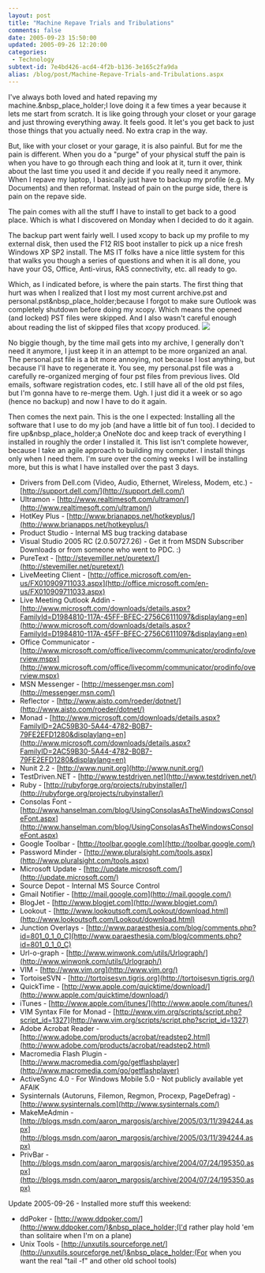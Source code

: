 ```yaml
---
layout: post
title: "Machine Repave Trials and Tribulations"
comments: false
date: 2005-09-23 15:50:00
updated: 2005-09-26 12:20:00
categories:
 - Technology
subtext-id: 7e4bd426-acd4-4f2b-b136-3e165c2fa9da
alias: /blog/post/Machine-Repave-Trials-and-Tribulations.aspx
---
```



I've always both loved and hated repaving my machine.&nbsp_place_holder;I love doing it a few times a year because it lets me start from scratch. It is like going through your closet or your garage and just throwing everything away. It feels good. It let's you get back to just those things that you actually need. No extra crap in the way.

But, like with your closet or your garage, it is also painful. But for me the pain is different. When you do a "purge" of your physical stuff the pain is when you have to go through each thing and look at it, turn it over, think about the last time you used it and decide if you really need it anymore. When I repave my laptop, I basically just have to backup my profile (e.g. My Documents) and then reformat. Instead of pain on the purge side, there is pain on the repave side.

The pain comes with all the stuff I have to install to get back to a good place. Which is what I discovered on Monday when I decided to do it again.

The backup part went fairly well. I used xcopy to back up my profile to my external disk, then used the F12 RIS boot installer to pick up a nice fresh Windows XP SP2 install. The MS IT folks have a nice little system for this that walks you though a series of questions and when it is all done, you have your OS, Office, Anti-virus, RAS connectivity, etc. all ready to go.

Which, as I indicated before, is where the pain starts. The first thing that hurt was when I realized that I lost my most current archive.pst and personal.pst&nbsp_place_holder;because I forgot to make sure Outlook was completely shutdown before doing my xcopy. Which means the opened (and locked) PST files were skipped. And I also wasn't careful enough about reading the list of skipped files that xcopy produced. ![](http://www.peterprovost.org/Files/smile9.gif)

No biggie though, by the time mail gets into my archive, I generally don't need it anymore, I just keep it in an attempt to be more organized an anal. The personal.pst file is a bit more annoying, not because I lost anything, but because I'll have to regenerate it. You see, my personal.pst file was a carefully re-organized merging of four pst files from previous lives. Old emails, software registration codes, etc. I still have all of the old pst files, but I'm gonna have to re-merge them. Ugh. I just did it a week or so ago (hence no backup) and now I have to do it again.

Then comes the next pain. This is the one I expected: Installing all the software that I use to do my job (and have a little bit of fun too). I decided to fire up&nbsp_place_holder;a OneNote doc and keep track of everything I installed in roughly the order I installed it. This list isn't complete however, because I take an agile approach to building my computer. I install things only when I need them. I'm sure over the coming weeks I will be installing more, but this is what I have installed over the past 3 days.

  * Drivers from Dell.com (Video, Audio, Ethernet, Wireless, Modem, etc.) - [http://support.dell.com/](http://support.dell.com/)
  * Ultramon - [http://www.realtimesoft.com/ultramon/](http://www.realtimesoft.com/ultramon/)
  * HotKey Plus - [http://www.brianapps.net/hotkeyplus/](http://www.brianapps.net/hotkeyplus/)
  * Product Studio - Internal MS bug tracking database
  * Visual Studio 2005 RC (2.0.50727.26) - Get it from MSDN Subscriber Downloads or from someone who went to PDC. :)
  * PureText - [http://stevemiller.net/puretext/](http://stevemiller.net/puretext/)
  * LiveMeeting Client - [http://office.microsoft.com/en-us/FX010909711033.aspx](http://office.microsoft.com/en-us/FX010909711033.aspx)
  * Live Meeting Outlook Addin - [http://www.microsoft.com/downloads/details.aspx?FamilyId=D1984810-117A-45FF-BFEC-2756C6111097&displaylang=en](http://www.microsoft.com/downloads/details.aspx?FamilyId=D1984810-117A-45FF-BFEC-2756C6111097&displaylang=en)
  * Office Communicator - [http://www.microsoft.com/office/livecomm/communicator/prodinfo/overview.mspx](http://www.microsoft.com/office/livecomm/communicator/prodinfo/overview.mspx)
  * MSN Messenger - [http://messenger.msn.com](http://messenger.msn.com/)
  * Reflector - [http://www.aisto.com/roeder/dotnet/](http://www.aisto.com/roeder/dotnet/)
  * Monad - [http://www.microsoft.com/downloads/details.aspx?FamilyID=2AC59B30-5A44-4782-B0B7-79FE2EFD1280&displaylang=en](http://www.microsoft.com/downloads/details.aspx?FamilyID=2AC59B30-5A44-4782-B0B7-79FE2EFD1280&displaylang=en)
  * Nunit 2.2 - [http://www.nunit.org](http://www.nunit.org/)
  * TestDriven.NET - [http://www.testdriven.net](http://www.testdriven.net/)
  * Ruby - [http://rubyforge.org/projects/rubyinstaller/](http://rubyforge.org/projects/rubyinstaller/)
  * Consolas Font - [http://www.hanselman.com/blog/UsingConsolasAsTheWindowsConsoleFont.aspx](http://www.hanselman.com/blog/UsingConsolasAsTheWindowsConsoleFont.aspx)
  * Google Toolbar - [http://toolbar.google.com](http://toolbar.google.com/)
  * Password Minder - [http://www.pluralsight.com/tools.aspx](http://www.pluralsight.com/tools.aspx)
  * Microsoft Update - [http://update.microsoft.com/](http://update.microsoft.com/)
  * Source Depot - Internal MS Source Control
  * Gmail Notifier - [http://mail.google.com](http://mail.google.com/)
  * BlogJet - [http://www.blogjet.com](http://www.blogjet.com/)
  * Lookout - [http://www.lookoutsoft.com/Lookout/download.html](http://www.lookoutsoft.com/Lookout/download.html)
  * Junction Overlays - [http://www.paraesthesia.com/blog/comments.php?id=801_0_1_0_C](http://www.paraesthesia.com/blog/comments.php?id=801_0_1_0_C)
  * Url-o-graph - [http://www.winwonk.com/utils/Urlograph/](http://www.winwonk.com/utils/Urlograph/)
  * VIM - [http://www.vim.org](http://www.vim.org/)
  * TortoiseSVN - [http://tortoisesvn.tigris.org](http://tortoisesvn.tigris.org/)
  * QuickTime - [http://www.apple.com/quicktime/download/](http://www.apple.com/quicktime/download/)
  * iTunes - [http://www.apple.com/itunes/](http://www.apple.com/itunes/)
  * VIM Syntax File for Monad - [http://www.vim.org/scripts/script.php?script_id=1327](http://www.vim.org/scripts/script.php?script_id=1327)
  * Adobe Acrobat Reader - [http://www.adobe.com/products/acrobat/readstep2.html](http://www.adobe.com/products/acrobat/readstep2.html)
  * Macromedia Flash Plugin - [http://www.macromedia.com/go/getflashplayer](http://www.macromedia.com/go/getflashplayer)
  * ActiveSync 4.0 - For Windows Mobile 5.0 - Not publicly available yet AFAIK
  * Sysinternals (Autoruns, Filemon, Regmon, Procexp, PageDefrag) - [http://www.sysinternals.com](http://www.sysinternals.com/)
  * MakeMeAdmin - [http://blogs.msdn.com/aaron_margosis/archive/2005/03/11/394244.aspx](http://blogs.msdn.com/aaron_margosis/archive/2005/03/11/394244.aspx)
  * PrivBar - [http://blogs.msdn.com/aaron_margosis/archive/2004/07/24/195350.aspx](http://blogs.msdn.com/aaron_margosis/archive/2004/07/24/195350.aspx)

Update 2005-09-26 - Installed more stuff this weekend:

  * ddPoker - [http://www.ddpoker.com/](http://www.ddpoker.com/)&nbsp_place_holder;(I'd rather play hold 'em than solitaire when I'm on a plane)
  * Unix Tools - [http://unxutils.sourceforge.net/](http://unxutils.sourceforge.net/)&nbsp_place_holder;(For when you want the real "tail -f" and other old school tools)

